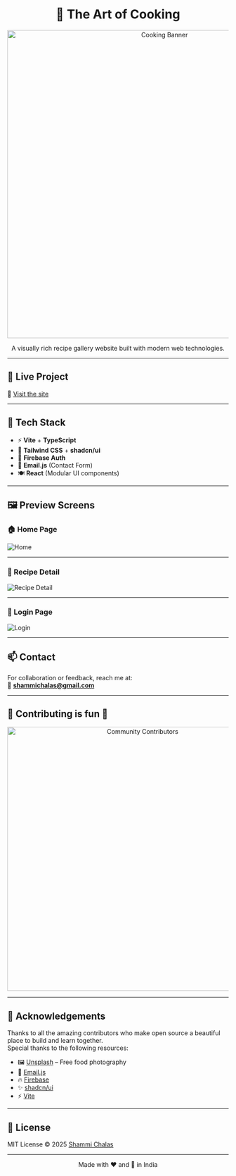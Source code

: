<h1 align="center">🍳 The Art of Cooking</h1>

<p align="center">
  <img src="https://images.unsplash.com/photo-1490645935967-10de6ba17061" width="700" alt="Cooking Banner" />
</p>

<p align="center">
  A visually rich recipe gallery website built with modern web technologies.
</p>

<hr/>

## 🚀 Live Project

🔗 [Visit the site](https://taoc.netlify.app)

---

## 🧩 Tech Stack

- ⚡ **Vite** + **TypeScript**
- 🎨 **Tailwind CSS** + **shadcn/ui**
- 🔐 **Firebase Auth**
- 📧 **Email.js** (Contact Form)
- 🍽️ **React** (Modular UI components)

---

## 🖼️ Preview Screens

### 🏠 Home Page  
![Home](https://images.unsplash.com/photo-1600891964599-f61ba0e24092)

---

### 📖 Recipe Detail  
![Recipe Detail](https://images.unsplash.com/photo-1551218808-94e220e084d2)

---

### 🔐 Login Page  
![Login](https://images.unsplash.com/photo-1517248135467-4c7edcad34c4)

---

## 📫 Contact

For collaboration or feedback, reach me at:  
📧 **shammichalas@gmail.com**

---

## 🤝 Contributing is fun 🧡

<p align="center">
  <img src="https://raw.githubusercontent.com/apu52/Travel_Website/main/assets/contributors.png" width="600" alt="Community Contributors" />
</p>

---

## 🙏 Acknowledgements

Thanks to all the amazing contributors who make open source a beautiful place to build and learn together.  
Special thanks to the following resources:

- 🖼️ [Unsplash](https://unsplash.com) – Free food photography
- 💌 [Email.js](https://www.emailjs.com/)
- 🔥 [Firebase](https://firebase.google.com/)
- ✨ [shadcn/ui](https://ui.shadcn.com/)
- ⚡ [Vite](https://vitejs.dev/)

---

## 📄 License

MIT License © 2025 [Shammi Chalas](https://github.com/shammichalas)

---

<p align="center">
  Made with ❤️ and 🍜 in India
</p>
